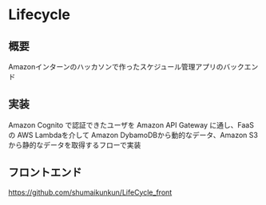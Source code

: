 # Lifecycle
## 概要
Amazonインターンのハッカソンで作ったスケジュール管理アプリのバックエンド

## 実装
Amazon Cognito で認証できたユーザを Amazon API Gateway に通し、FaaSの AWS Lambdaを介して Amazon DybamoDBから動的なデータ、Amazon S3 から静的なデータを取得するフローで実装

## フロントエンド
https://github.com/shumaikunkun/LifeCycle_front
